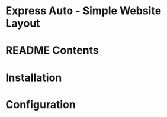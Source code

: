 # Express Auto - Simple Website Layout



# README Contents




# Installation




# Configuration


